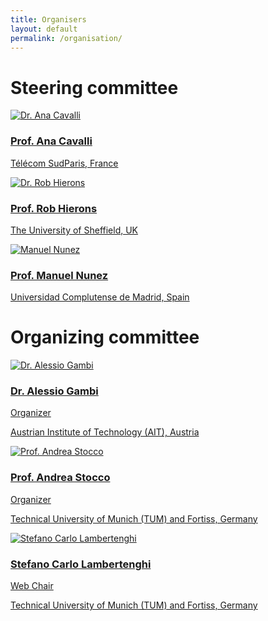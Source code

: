 ```yaml
---
title: Organisers
layout: default
permalink: /organisation/
---
```

# Steering committee

<div class="org-grid">
  <div class="org-card">
    <a href="http://www-public.imtbs-tsp.eu/~cavalli/index.html" target="_blank" rel="noopener noreferrer" class="org-link">
      <img class="org-photo" src="{{ '/assets/img/org/ana-cavalli.gif' | relative_url }}" alt="Dr. Ana Cavalli">
      <div class="org-body">
        <h3 class="org-name">Prof. Ana Cavalli</h3>
        <p class="org-affiliation"> Télécom SudParis, France</p>
      </div>
    </a>
  </div>

  <div class="org-card">
    <a href="https://robhierons.github.io" target="_blank" rel="noopener noreferrer" class="org-link">
      <img class="org-photo" src="{{ '/assets/img/org/rob-hierons.jpg' | relative_url }}" alt="Dr. Rob Hierons">
      <div class="org-body">
        <h3 class="org-name">Prof. Rob Hierons</h3>
        <p class="org-affiliation">The University of Sheffield, UK</p>
      </div>
    </a>
  </div>

  <div class="org-card">
    <a href="https://antares.sip.ucm.es/manolo/" target="_blank" rel="noopener noreferrer" class="org-link">
      <img class="org-photo" src="{{ '/assets/img/org/manuel-nunez.jpg' | relative_url }}" alt="Manuel Nunez">
      <div class="org-body">
        <h3 class="org-name">Prof. Manuel Nunez</h3>
        <p class="org-affiliation">Universidad Complutense de Madrid, Spain</p>
      </div>
    </a>
  </div>
</div>

# Organizing committee

<div class="org-grid">
  <!-- Alessio Gambi -->
  <div class="org-card">
    <a href="https://publications.ait.ac.at/en/persons/alessio-gambi" target="_blank" rel="noopener noreferrer" class="org-link">
      <img class="org-photo" src="{{ '/assets/img/org/alessio-gambi.webp' | relative_url }}" alt="Dr. Alessio Gambi">
      <div class="org-body">
        <h3 class="org-name">Dr. Alessio Gambi</h3>
        <p class="org-role">Organizer</p>
        <p class="org-affiliation">Austrian Institute of Technology (AIT), Austria</p>
      </div>
    </a>
  </div>

  <!-- Andrea Stocco -->
  <div class="org-card">
    <a href="https://tsigalko18.github.io" target="_blank" rel="noopener noreferrer" class="org-link">
      <img class="org-photo" src="{{ '/assets/img/org/andrea-stocco.jpg' | relative_url }}" alt="Prof. Andrea Stocco">
      <div class="org-body">
        <h3 class="org-name">Prof. Andrea Stocco</h3>
        <p class="org-role">Organizer</p>
        <p class="org-affiliation">Technical University of Munich (TUM) and Fortiss, Germany</p>
      </div>
    </a>
  </div>

  <!-- Stefano Carlo Lambertenghi -->
  <div class="org-card">
    <a href="https://www.fortiss.org/ergebnisse/publikationen/autor/stefano-carlo-lambertenghi" target="_blank" rel="noopener noreferrer" class="org-link">
      <img class="org-photo" src="{{ '/assets/img/org/stefano-Lambertenghi.jpg' | relative_url }}" alt="Stefano Carlo Lambertenghi">
      <div class="org-body">
        <h3 class="org-name">Stefano Carlo Lambertenghi</h3>
        <p class="org-role">Web Chair</p>
        <p class="org-affiliation">Technical University of Munich (TUM) and Fortiss, Germany</p>
      </div>
    </a>
  </div>
</div>